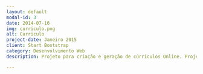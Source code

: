 ```yaml
---
layout: default
modal-id: 3
date: 2014-07-16
img: curriculo.png
alt: Curriculo
project-date: Janeiro 2015
client: Start Bootstrap
category: Desenvolvimento Web
description: Projeto para criação e geração de cúrriculos Online. Projeto colaborativo (<a href="https://github.com/adrianobrito/curriculo">Em Desenvolvimento</a>)

---
```


